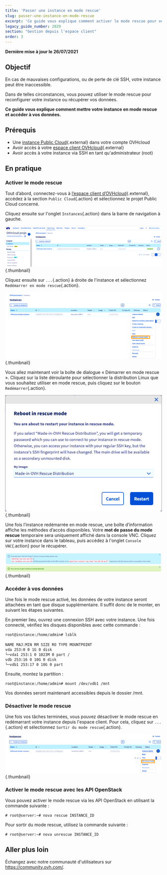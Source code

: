 ```yaml
---
title: 'Passer une instance en mode rescue'
slug: passer-une-instance-en-mode-rescue
excerpt: 'Ce guide vous explique comment activer le mode rescue pour votre instance Public Cloud'
legacy_guide_number: 2029
section: "Gestion depuis l'espace client"
order: 3
---
```


**Dernière mise à jour le 26/07/2021**

## Objectif

En cas de mauvaises configurations, ou de perte de clé SSH, votre instance peut être inaccessible.

Dans de telles circonstances, vous pouvez utiliser le mode rescue pour reconfigurer votre instance ou récupérer vos données. 

**Ce guide vous explique comment mettre votre instance en mode rescue et accéder à vos données.**

## Prérequis

- Une [instance Public Cloud](https://www.ovhcloud.com/fr/public-cloud/){.external} dans votre compte OVHcloud
- Avoir accès à votre [espace client OVHcloud](https://www.ovh.com/auth/?action=gotomanager&from=https://www.ovh.com/fr/&ovhSubsidiary=fr){.external}
- Avoir accès à votre instance via SSH en tant qu'administrateur (root)

## En pratique

### Activer le mode rescue

Tout d’abord, connectez-vous à [l’espace client d’OVHcloud](https://www.ovh.com/auth/?action=gotomanager&from=https://www.ovh.com/fr/&ovhSubsidiary=fr){.external}, accédez à la section `Public Cloud`{.action} et sélectionnez le projet Public Cloud concerné.

Cliquez ensuite sur l'onglet `Instances`{.action} dans la barre de navigation à gauche.

![tableau de bord](images/compute2022.png){.thumbnail}

Cliquez ensuite sur `...`{.action} à droite de l'instance et sélectionnez `Redémarrer en mode rescue`{.action}.

![tableau de bord](images/rescue2022.png){.thumbnail}

Vous allez maintenant voir la boîte de dialogue « Démarrer en mode rescue ». Cliquez sur la liste déroulante pour sélectionner la distribution Linux que vous souhaitez utiliser en mode rescue, puis cliquez sur le bouton `Redémarrer`{.action}.

![tableau de bord](images/rescue2.png){.thumbnail}

Une fois l’instance redémarrée en mode rescue, une boîte d’information affiche les méthodes d’accès disponibles. Votre **mot de passe du mode rescue** temporaire sera uniquement affiché dans la console VNC. Cliquez sur votre instance dans le tableau, puis accédez à l'onglet `Console VNC`{.action} pour le récupérer.

![tableau de bord](images/rescuedata.png){.thumbnail}

### Accéder à vos données

Une fois le mode rescue activé, les données de votre instance seront attachées en tant que disque supplémentaire. Il suffit donc de le monter, en suivant les étapes suivantes.

En premier lieu, ouvrez une connexion SSH avec votre instance. Une fois connecté, vérifiez les disques disponibles avec cette commande :

```
root@instance:/home/admin# lsblk

NAME MAJ:MIN RM SIZE RO TYPE MOUNTPOINT
vda 253:0 0 1G 0 disk
└─vda1 253:1 0 1023M 0 part /
vdb 253:16 0 10G 0 disk
└─vdb1 253:17 0 10G 0 part
```

Ensuite, montez la partition :

```
root@instance:/home/admin# mount /dev/vdb1 /mnt
```

Vos données seront maintenant accessibles depuis le dossier /mnt.

### Désactiver le mode rescue

Une fois vos tâches terminées, vous pouvez désactiver le mode rescue en redémarrant votre instance depuis l'espace client. Pour cela, cliquez sur `...`{.action} et sélectionnez `Sortir du mode rescue`{.action}.

![tableau de bord](images/rescueexit2022.png){.thumbnail}

### Activer le mode rescue avec les API OpenStack

Vous pouvez activer le mode rescue via les API OpenStack en utilisant la commande suivante :

```
# root@server:~# nova rescue INSTANCE_ID
```

Pour sortir du mode rescue, utilisez la commande suivante :

```
# root@server:~# nova unrescue INSTANCE_ID
```

## Aller plus loin

Échangez avec notre communauté d'utilisateurs sur <https://community.ovh.com/>.
